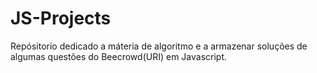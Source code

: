# JS-Projects
Repósitorio dedicado a máteria de algoritmo e a armazenar soluções de algumas questões do Beecrowd(URI) em Javascript.
